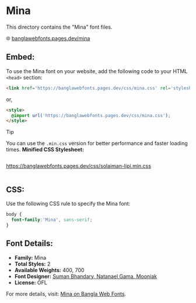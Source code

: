 # Mina

This directory contains the "Mina" font files.

🌐 [banglawebfonts.pages.dev/mina](https://banglawebfonts.pages.dev/mina/)

## Embed:
To use the Mina font on your website, add the following code to your HTML `<head>` section:
```html
<link href='https://banglawebfonts.pages.dev/css/mina.css' rel='stylesheet'>
```

or,
```html
<style>
  @import url('https://banglawebfonts.pages.dev/css/mina.css');
</style>
```

> [!TIP]
> You can use the `.min.css` version for better performance and faster loading times.
> **Minified CSS Stylesheet:**  
> ```
>
  https://banglawebfonts.pages.dev/css/solaiman-lipi.min.css
> ```

## CSS:
Use the following CSS rule to specify the Mina font:
```css
body {
  font-family:'Mina', sans-serif;
}
```

## Font Details:
- **Family:** Mina
- **Total Styles:** 2
- **Available Weights:** 400, 700
- **Font Designer:** [Suman Bhandary, Natanael Gama, Mooniak](https://github.com/suman51284)
- **License:** OFL

For more details, visit: [Mina on Bangla Web Fonts](https://banglawebfonts.pages.dev/mina/#about).